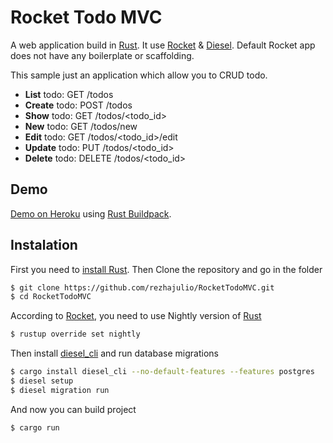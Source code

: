 # Rocket Todo MVC

A web application build in [Rust](https://www.rust-lang.org/). It use [Rocket](https://rocket.rs) & [Diesel](http://diesel.rs/).
Default Rocket app does not have any boilerplate or scaffolding.

This sample just an application which allow you to CRUD todo.

- **List** todo: GET /todos 
- **Create** todo: POST /todos
- **Show** todo: GET /todos/<todo_id>
- **New** todo: GET /todos/new
- **Edit** todo: GET /todos/<todo_id>/edit
- **Update** todo: PUT /todos/<todo_id>
- **Delete** todo: DELETE /todos/<todo_id>

## Demo

[Demo on Heroku](https://rocky-mesa-79895.herokuapp.com/) using [Rust Buildpack](https://github.com/emk/heroku-buildpack-rust).

## Instalation

First you need to [install Rust](https://www.rust-lang.org/install.html). Then Clone the repository and go in the folder

~~~bash
$ git clone https://github.com/rezhajulio/RocketTodoMVC.git
$ cd RocketTodoMVC
~~~

According to [Rocket](https://rocket.rs), you need to use Nightly version of [Rust](https://www.rust-lang.org/)

~~~bash
$ rustup override set nightly
~~~

Then install [diesel_cli](https://github.com/diesel-rs/diesel/tree/master/diesel_cli) and run database migrations

~~~bash
$ cargo install diesel_cli --no-default-features --features postgres
$ diesel setup
$ diesel migration run
~~~

And now you can build project

~~~bash
$ cargo run
~~~
